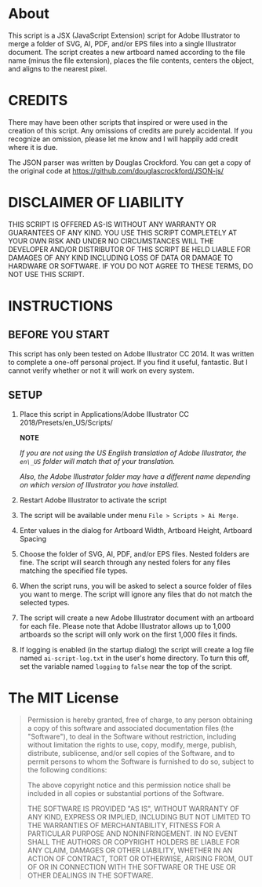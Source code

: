 # About

This script is a JSX (JavaScript Extension) script for Adobe Illustrator to merge a folder of SVG, AI, PDF, and/or EPS files into a single Illustrator document. The script creates a new artboard named according to the file name (minus the file extension), places the file contents, centers the object, and aligns to the nearest pixel.

# CREDITS

There may have been other scripts that inspired or were used in the creation of this script. Any omissions of credits are purely accidental. If you recognize an omission, please let me know and I will happily add credit where it is due.

The JSON parser was written by Douglas Crockford. You can get a copy of the original code at https://github.com/douglascrockford/JSON-js/

# DISCLAIMER OF LIABILITY

THIS SCRIPT IS OFFERED AS-IS WITHOUT ANY WARRANTY OR GUARANTEES OF ANY KIND. YOU USE THIS SCRIPT COMPLETELY AT YOUR OWN RISK AND UNDER NO CIRCUMSTANCES WILL THE DEVELOPER AND/OR DISTRIBUTOR OF THIS SCRIPT BE HELD LIABLE FOR DAMAGES OF ANY KIND INCLUDING LOSS OF DATA OR DAMAGE TO HARDWARE OR SOFTWARE. IF YOU DO NOT AGREE TO THESE TERMS, DO NOT USE THIS SCRIPT.

# INSTRUCTIONS

## BEFORE YOU START

This script has only been tested on Adobe Illustrator CC 2014. It was written to complete a one-off personal project. If you find it useful, fantastic. But I cannot verify whether or not it will work on every system.

## SETUP
 
 1. Place this script in Applications/Adobe Illustrator CC 2018/Presets/en_US/Scripts/
 
    **NOTE**
    
    _If you are not using the US English translation of Adobe Illustrator, 
    the `en\_US` folder will match that of your translation._
    
    _Also, the Adobe Illustrator folder may have a different name depending on which 
    version of Illustrator you have installed._
 
 2. Restart Adobe Illustrator to activate the script
 
 3. The script will be available under menu `File > Scripts > Ai Merge`.
 
 4. Enter values in the dialog for Artboard Width, Artboard Height, Artboard Spacing
 
 5. Choose the folder of SVG, AI, PDF, and/or EPS files. Nested folders are fine. The script will search through any nested folers for any files matching the specified file types.
    
 6. When the script runs, you will be asked to select a source folder of files you want to merge. The script will ignore any files that do not match the selected types.
    
 6. The script will create a new Adobe Illustrator document with an artboard for each file. Please note that Adobe Illustrator allows up to 1,000 artboards so the script will only work on the first 1,000 files it finds.
  
 9. If logging is enabled (in the startup dialog) the script will create a log file named `ai-script-log.txt` in the user's home directory. To turn this off, set the variable named `logging` to `false` near the top of the script.
 
 
# The MIT License

> Permission is hereby granted, free of charge, to any person obtaining a copy
> of this software and associated documentation files (the "Software"), to deal
> in the Software without restriction, including without limitation the rights
> to use, copy, modify, merge, publish, distribute, sublicense, and/or sell
> copies of the Software, and to permit persons to whom the Software is
> furnished to do so, subject to the following conditions:
>
> The above copyright notice and this permission notice shall be included in
> all copies or substantial portions of the Software.
>
> THE SOFTWARE IS PROVIDED "AS IS", WITHOUT WARRANTY OF ANY KIND, EXPRESS OR
> IMPLIED, INCLUDING BUT NOT LIMITED TO THE WARRANTIES OF MERCHANTABILITY,
> FITNESS FOR A PARTICULAR PURPOSE AND NONINFRINGEMENT. IN NO EVENT SHALL THE
> AUTHORS OR COPYRIGHT HOLDERS BE LIABLE FOR ANY CLAIM, DAMAGES OR OTHER
> LIABILITY, WHETHER IN AN ACTION OF CONTRACT, TORT OR OTHERWISE, ARISING FROM,
> OUT OF OR IN CONNECTION WITH THE SOFTWARE OR THE USE OR OTHER DEALINGS IN THE
> SOFTWARE.